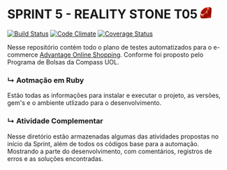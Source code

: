 # SPRINT 5  - REALITY STONE T05   ![](mapa_mental/img/ruby.png) 


[![Build Status](https://github.com/teamcapybara/capybara/actions/workflows/build.yml/badge.svg)](https://github.com/teamcapybara/capybara/actions/workflows/build.yml)
[![Code Climate](https://codeclimate.com/github/teamcapybara/capybara.svg)](https://codeclimate.com/github/teamcapybara/capybara)
[![Coverage Status](https://coveralls.io/repos/github/teamcapybara/capybara/badge.svg?branch=master)](https://coveralls.io/github/teamcapybara/capybara?branch=master)

Nesse repositório contém todo o plano de testes automatizados para o e-commerce [Advantage Online Shopping]('http://www.advantageonlineshopping.com/'). Conforme foi proposto pelo Programa de Bolsas da Compass UOL.

### ↳ Aotmação em Ruby ###
Estão todas as informações para instalar e executar o projeto, as versões, gem's e o ambiente utlizado para o desenvolvimento.

### ↳ Atividade Complementar ###
Nesse diretório estão armazenadas algumas das atividades propostas no início da Sprint, além de todos os códigos base para a automação. Mostrando a parte do desenvolvimento, com comentários, registros de erros e as soluções encontradas.